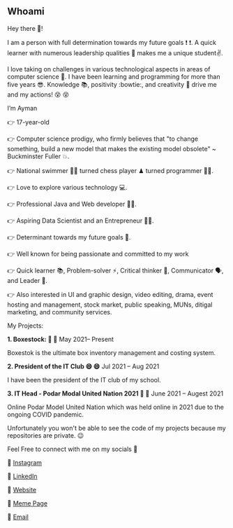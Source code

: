 ## Whoami 
<!--
**Galaxylord-AIM/Galaxylord-AIM** is a ✨ _special_ ✨ repository because its `README.md` (this file) appears on your GitHub profile.

Here are some ideas to get you started:

- 🔭 I’m currently working on ...
- 🌱 I’m currently learning ...
- 👯 I’m looking to collaborate on ...
- 🤔 I’m looking for help with ...
- 💬 Ask me about ...
- 📫 How to reach me: ...
- 😄 Pronouns: ...
- ⚡ Fun fact: ...
-->
Hey there 👋!

I am a person with full determination towards my future goals ❗ ❗. A quick learner with numerous leadership qualities 💪 makes me a unique student✌️.

I love taking on challenges in various technological aspects in areas of computer science 🤘. I have been learning and programming for more than five years 😎. Knowledge 📚, positivity :bowtie:, and creativity 🎉 drive me and my actions! 😵 😵

I’m Ayman

👉 17-year-old

👉 Computer science prodigy, who firmly believes that "to change something, build a new model that makes the existing model obsolete" ~ Buckminster Fuller 💥.

👉 National swimmer 🏊‍♂️ turned chess player ♟ turned programmer 👨‍💻.

👉 Love to explore various technology 💻.

👉 Professional Java and Web developer 👨‍💻.

👉 Aspiring Data Scientist and an Entrepreneur 👨‍🔬.

👉 Determinant towards my future goals 💯.

👉 Well known for being passionate and committed to my work 

👉 Quick learner 📚, Problem-solver ⚡, Critical thinker 🤔, Communicator 🗣, and Leader 💪. 

👉 Also interested in UI and graphic design, video editing, drama, event hosting and management, stock market, public speaking, MUNs, ditigal marketing, and community services.



My Projects:

**1. Boxestock: 🙏 🙏**
May 2021– Present

Boxestok is the ultimate box inventory management and costing system.

**2. President of the IT Club 😄 😄**
Jul 2021 – Aug 2021

I have been the president of the IT club of my school.

**3. IT Head - Podar Modal United Nation 2021 🤘 🤘**
June 2021 – Augest 2021

Online Podar Model United Nation which was held online in 2021 due to the ongoing COVID pandemic.


Unfortunately you won't be able to see the code of my projects because my repositories are private. 😉

Feel Free to connect with me on my socials 🤝

🌟 [Instagram](https://instagram.com/momin.ayman)

🌟 [LinkedIn](https://www.linkedin.com/in/aymanmomin)

🌟 [Website](http://aymanimomin.com)

🌟 [Meme Page](https://www.instagram.com/programmerinjokes/) 

🌟 [Email](mailto:aymanimomin@gmail.com)
